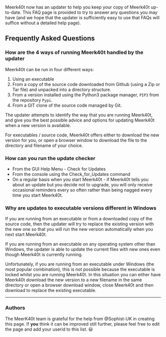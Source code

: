 Meerk40t now has an updater to help you keep your copy of Meerk40t up-to-date. This FAQ page is provided to try to answer any questions you may have (and we hope that the updater is sufficiently easy to use that FAQs will suffice without a detailed help page).

## Frequently Asked Questions

### How are the 4 ways of running Meerk40t handled by the updater
Meerk40t can be run in four different ways:
1. Using an executable
2. From a copy of the source code downloaded from Github (using a Zip or Tar file) and unpacked into a directory structure.
3. From a version installed using the Python3 package manager, `PIP3` from the repository `Pypi`.
4. From a GIT clone of the source code managed by Git.

The updater attempts to identify the way that you are running Meerk40t, and give you the best possible advice and options for updating Meerk40t when a new version is available.

For executables / source code, Meerk40t offers either to download the new version for you, or open a browser window to download the file to the directory and filename of your choice.

### How can you run the update checker
* From the GUI Help Menu - Check for Updates
* From the console using the Check_for_Updates command
* On a regular basis when you start Meerk40t - if Meerk40t tells you about an update but you decide not to upgrade, you will only receive occasional reminders every so often rather than being nagged every time you start Meerk40t.

### Why are updates to executable versions different in Windows
If you are running from an executable or from a downloaded copy of the source code, then the updater will try to replace the existing version with the new one so that you will run the new version automatically when you next start Meerk40t.

If you are running from an executable on any operating system other than Windows, the updater is able to update the current files with new ones even though Meerk40t is currently running.

Unfortunately, if you are running from an executable under Windows (the most popular combination), this is not possible because the executable is locked whilst you are running Meerk40t. In this situation you can either have Meerk40t download the new version to a new filename in the same directory or open a browser download window, close Meerk40t and then download to replace the existing executable.

---
### Authors
The MeerK40t team is grateful for the help from @Sophist-UK in creating this page. If **you** think it can be improved still further, please feel free to edit the page and add your userid to this list. 😃